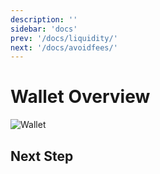```yaml
---
description: ''
sidebar: 'docs'
prev: '/docs/liquidity/'
next: '/docs/avoidfees/'
---
```


# Wallet Overview

![Wallet](https://media.giphy.com/media/4KFvuA2LmYYVv46CNN/giphy.gif)

## Next Step
